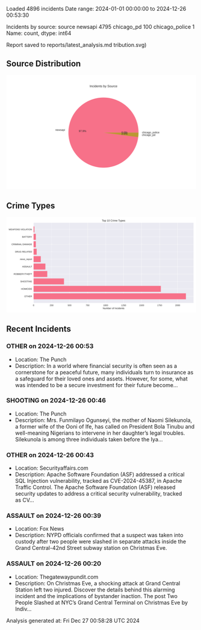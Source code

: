
Loaded 4896 incidents
Date range: 2024-01-01 00:00:00 to 2024-12-26 00:53:30

Incidents by source:
source
newsapi           4795
chicago_pd         100
chicago_police       1
Name: count, dtype: int64

Report saved to reports/latest_analysis.md
tribution.svg)

## Source Distribution
![Source Distribution](images/source_distribution.svg)

## Crime Types
![Crime Types](images/crime_types.svg)

## Recent Incidents

### OTHER on 2024-12-26 00:53
- Location: The Punch
- Description: In a world where financial security is often seen as a cornerstone for a peaceful future, many individuals turn to insurance as a safeguard for their loved ones and assets. However, for some, what was intended to be a secure investment for their future become…


### SHOOTING on 2024-12-26 00:46
- Location: The Punch
- Description: Mrs. Funmilayo Ogunseyi, the mother of Naomi Silekunola, a former wife of the Ooni of Ife, has called on President Bola Tinubu and well-meaning Nigerians to intervene in her daughter’s legal troubles. Silekunola is among three individuals taken before the Iya…


### OTHER on 2024-12-26 00:43
- Location: Securityaffairs.com
- Description: Apache Software Foundation (ASF) addressed a critical SQL Injection vulnerability, tracked as CVE-2024-45387, in Apache Traffic Control. The Apache Software Foundation (ASF) released security updates to address a critical security vulnerability, tracked as CV…


### ASSAULT on 2024-12-26 00:39
- Location: Fox News
- Description: NYPD officials confirmed that a suspect was taken into custody after two people were slashed in separate attacks inside the Grand Central-42nd Street subway station on Christmas Eve.


### ASSAULT on 2024-12-26 00:20
- Location: Thegatewaypundit.com
- Description: On Christmas Eve, a shocking attack at Grand Central Station left two injured. Discover the details behind this alarming incident and the implications of bystander inaction.
The post Two People Slashed at NYC’s Grand Central Terminal on Christmas Eve by Indiv…

Analysis generated at: Fri Dec 27 00:58:28 UTC 2024
